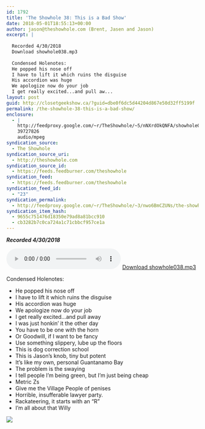 ```yaml
---
id: 1792
title: 'The Showhole 38: This is a Bad Show'
date: 2018-05-01T18:55:13+00:00
author: jason@theshowhole.com (Brent, Jasen and Jason)
excerpt: |
  
  Recorded 4/30/2018
  Download showhole038.mp3
  
  Condensed Holenotes:
  He popped his nose off
  I have to lift it which ruins the disguise
  His accordion was huge
  We apologize now do your job
  I get really excited...and pull aw...
layout: post
guid: http://closetgeekshow.ca/?guid=dbe0f6dc5d44204d867e50d32ff5199f
permalink: /the-showhole-38-this-is-a-bad-show/
enclosure:
  - |
    http://feedproxy.google.com/~r/TheShowhole/~5/nNXrdOkQNFA/showhole038.mp3
    39727826
    audio/mpeg
syndication_source:
  - The Showhole
syndication_source_uri:
  - http://theshowhole.com
syndication_source_id:
  - https://feeds.feedburner.com/theshowhole
syndication_feed:
  - https://feeds.feedburner.com/theshowhole
syndication_feed_id:
  - "23"
syndication_permalink:
  - http://feedproxy.google.com/~r/TheShowhole/~3/nwo6BmCZUNs/the-showhole-38-this-is-a-bad-show
syndication_item_hash:
  - 9655c751476d18350e79ad8a81bcc910
  - cb3282b7c0ca724a1c71cbbcf957ce1a
---
```

<div class="posthaven-post-body">
  <p>
    <b><i>Recorded 4/30/2018</i></b>
  </p>
  
  <p>
    <div class="posthaven-file posthaven-file-audio posthaven-file-state-processed" id="posthaven_audio_2068382" >
      <audio controls src="https://phaven-prod.s3.amazonaws.com/files/audio_part/asset/2068382/EydEklz_MBHPQs895B0I3TRS4Hg/showhole038.mp3" type="audio/mpeg"></audio> <a class="posthaven-file-download" download href="https://phaven-prod.s3.amazonaws.com/files/audio_part/asset/2068382/EydEklz_MBHPQs895B0I3TRS4Hg/showhole038.mp3">Download showhole038.mp3</a>
    </div>
  </p>
  
  <p>
    Condensed Holenotes:
  </p>
  
  <ul>
    <li>
      He popped his nose off
    </li>
    <li>
      I have to lift it which ruins the disguise
    </li>
    <li>
      His accordion was huge
    </li>
    <li>
      We apologize now do your job
    </li>
    <li>
      I get really excited&#8230;and pull away
    </li>
    <li>
      I was just honkin&#8217; it the other day
    </li>
    <li>
      You have to be one with the horn
    </li>
    <li>
      Or Goodwill, if I want to be fancy
    </li>
    <li>
      Use something slippery, lube up the floors
    </li>
    <li>
      This is dog correction school
    </li>
    <li>
      This is Jason&#8217;s knob, tiny but potent
    </li>
    <li>
      It&#8217;s like my own, personal Guantanamo Bay
    </li>
    <li>
      The problem is the swaying
    </li>
    <li>
      I tell people I&#8217;m being green, but I&#8217;m just being cheap
    </li>
    <li>
      Metric Zs
    </li>
    <li>
      Give me the Village People of penises
    </li>
    <li>
      Horrible, insufferable lawyer party.
    </li>
    <li>
      Rackateering, it starts with an &#8220;R&#8221;
    </li>
    <li>
      I&#8217;m all about that Willy
    </li>
  </ul>
  
  <div class="posthaven-gallery" id="posthaven_gallery[1289234]">
    <p class="posthaven-file posthaven-file-image posthaven-file-state-processed">
      <img class="posthaven-gallery-image" src="https://phaven-prod.s3.amazonaws.com/files/image_part/asset/2068383/5vigcMfYKzZrPWdC2mPtRWGAhsA/medium_clown_sip.png" data-posthaven-state='processed'
data-medium-src='https://phaven-prod.s3.amazonaws.com/files/image_part/asset/2068383/5vigcMfYKzZrPWdC2mPtRWGAhsA/medium_clown_sip.png'
data-medium-width='800'
data-medium-height='424'
data-large-src='https://phaven-prod.s3.amazonaws.com/files/image_part/asset/2068383/5vigcMfYKzZrPWdC2mPtRWGAhsA/large_clown_sip.png'
data-large-width='1200'
data-large-height='636'
data-thumb-src='https://phaven-prod.s3.amazonaws.com/files/image_part/asset/2068383/5vigcMfYKzZrPWdC2mPtRWGAhsA/thumb_clown_sip.png'
data-thumb-width='200'
data-thumb-height='200'
data-xlarge-src='https://phaven-prod.s3.amazonaws.com/files/image_part/asset/2068383/5vigcMfYKzZrPWdC2mPtRWGAhsA/xlarge_clown_sip.png'
data-xlarge-width='1345'
data-xlarge-height='713'
data-orig-src='https://phaven-prod.s3.amazonaws.com/files/image_part/asset/2068383/5vigcMfYKzZrPWdC2mPtRWGAhsA/clown_sip.png'
data-orig-width='1345'
data-orig-height='713'
data-posthaven-id='2068383' />
    </p></p>
  </div></p> 
  
  <p>
  </p>
</div>